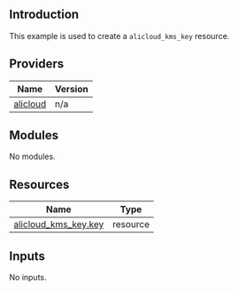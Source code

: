 <!-- BEGIN_TF_DOCS -->
## Introduction

This example is used to create a `alicloud_kms_key` resource.

## Providers

| Name | Version |
|------|---------|
| <a name="provider_alicloud"></a> [alicloud](#provider\_alicloud) | n/a |

## Modules

No modules.

## Resources

| Name | Type |
|------|------|
| [alicloud_kms_key.key](https://registry.terraform.io/providers/aliyun/alicloud/latest/docs/resources/kms_key) | resource |

## Inputs

No inputs.
<!-- END_TF_DOCS -->    